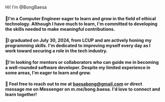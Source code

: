 Hi! I’m @BongBaesa

#### 📌I'm a Computer Engineer eager to learn and grow in the field of ethical technology. Although I have much to learn, I'm committed to developing the skills needed to make meaningful contributions.
#### 📌I graduated on July 30, 2024, from LCUP and am actively honing my programming skills. I'm dedicated to improving myself every day as I work toward securing a role in the tech industry.
#### 📌I'm looking for mentors or collaborators who can guide me in becoming a well-rounded software developer. Despite my limited experience in some areas, I'm eager to learn and grow.
#### 📧 Feel free to reach out to me at baesabong@gmail.com or direct message me on **Messenger** on m.me/bong.baesa. I'd love to connect and learn together!

<!---
BongBaesa/BongBaesa is a ✨ special ✨ repository because its `README.md` (this file) appears on your GitHub profile.
You can click the Preview link to take a look at your changes.
--->
